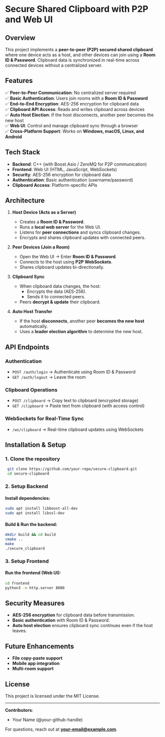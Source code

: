 # Secure Shared Clipboard with P2P and Web UI

## Overview
This project implements a **peer-to-peer (P2P) secured shared clipboard** where one device acts as a host, and other devices can join using a **Room ID & Password**. Clipboard data is synchronized in real-time across connected devices without a centralized server.

## Features
✅ **Peer-to-Peer Communication**: No centralized server required  
✅ **Basic Authentication**: Users join rooms with a **Room ID & Password**  
✅ **End-to-End Encryption**: AES-256 encryption for clipboard data  
✅ **Clipboard API Access**: Reads and writes clipboard across devices  
✅ **Auto Host Election**: If the host disconnects, another peer becomes the new host  
✅ **Web UI**: Control and manage clipboard sync through a browser  
✅ **Cross-Platform Support**: Works on **Windows, macOS, Linux, and Android**  

## Tech Stack
- **Backend**: C++ (with Boost.Asio / ZeroMQ for P2P communication)
- **Frontend**: Web UI (HTML, JavaScript, WebSockets)
- **Security**: AES-256 encryption for clipboard data
- **Authentication**: Basic authentication (username/password)
- **Clipboard Access**: Platform-specific APIs

## Architecture
1. **Host Device (Acts as a Server)**
   - Creates a **Room ID & Password**.
   - Runs a **local web server** for the Web UI.
   - Listens for **peer connections** and syncs clipboard changes.
   - Encrypts and shares clipboard updates with connected peers.

2. **Peer Devices (Join a Room)**
   - Open the Web UI → Enter **Room ID & Password**.
   - Connects to the host using **P2P WebSockets**.
   - Shares clipboard updates bi-directionally.

3. **Clipboard Sync**
   - When clipboard data changes, the host:
     - Encrypts the data (AES-256).
     - Sends it to connected peers.
   - Peers **decrypt & update** their clipboard.

4. **Auto Host Transfer**
   - If the host **disconnects**, another peer **becomes the new host** automatically.
   - Uses a **leader election algorithm** to determine the new host.

## API Endpoints
### **Authentication**
- `POST /auth/login` → Authenticate using Room ID & Password
- `GET /auth/logout` → Leave the room

### **Clipboard Operations**
- `POST /clipboard` → Copy text to clipboard (encrypted storage)
- `GET /clipboard` → Paste text from clipboard (with access control)

### **WebSockets for Real-Time Sync**
- `/ws/clipboard` → Real-time clipboard updates using WebSockets

## Installation & Setup
### **1. Clone the repository**
```sh
 git clone https://github.com/your-repo/secure-clipboard.git
 cd secure-clipboard
```

### **2. Setup Backend**
#### Install dependencies:
```sh
sudo apt install libboost-all-dev
sudo apt install libssl-dev
```

#### Build & Run the backend:
```sh
mkdir build && cd build
cmake ..
make
./secure_clipboard
```

### **3. Setup Frontend**
#### Run the frontend (Web UI):
```sh
cd frontend
python3 -m http.server 8080
```

## Security Measures
- **AES-256 encryption** for clipboard data before transmission.
- **Basic authentication** with Room ID & Password.
- **Auto host election** ensures clipboard sync continues even if the host leaves.

## Future Enhancements
- **File copy-paste support**
- **Mobile app integration**
- **Multi-room support**

## License
This project is licensed under the MIT License.

---

**Contributors**: 
- Your Name (@your-github-handle)

For questions, reach out at **your-email@example.com**.
